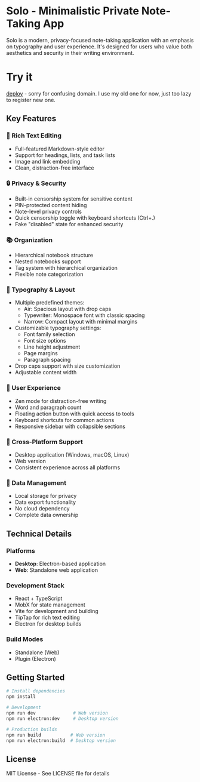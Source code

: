 # Solo - Minimalistic Private Note-Taking App

Solo is a modern, privacy-focused note-taking application with an emphasis on typography and user experience. It's designed for users who value both aesthetics and security in their writing environment.

# Try it
[deploy](https://ros-plata.ru) - sorry for confusing domain. I use my old one for now, just too lazy to register new one.

## Key Features

### 📝 Rich Text Editing
- Full-featured Markdown-style editor
- Support for headings, lists, and task lists
- Image and link embedding
- Clean, distraction-free interface

### 🔒 Privacy & Security
- Built-in censorship system for sensitive content
- PIN-protected content hiding
- Note-level privacy controls
- Quick censorship toggle with keyboard shortcuts (Ctrl+.)
- Fake "disabled" state for enhanced security

### 📚 Organization
- Hierarchical notebook structure
- Nested notebooks support
- Tag system with hierarchical organization
- Flexible note categorization

### 🎨 Typography & Layout
- Multiple predefined themes:
  - Air: Spacious layout with drop caps
  - Typewriter: Monospace font with classic spacing
  - Narrow: Compact layout with minimal margins
- Customizable typography settings:
  - Font family selection
  - Font size options
  - Line height adjustment
  - Page margins
  - Paragraph spacing
- Drop caps support with size customization
- Adjustable content width

### 💫 User Experience
- Zen mode for distraction-free writing
- Word and paragraph count
- Floating action button with quick access to tools
- Keyboard shortcuts for common actions
- Responsive sidebar with collapsible sections

### 📱 Cross-Platform Support
- Desktop application (Windows, macOS, Linux)
- Web version
- Consistent experience across all platforms

### 💾 Data Management
- Local storage for privacy
- Data export functionality
- No cloud dependency
- Complete data ownership

## Technical Details

### Platforms
- **Desktop**: Electron-based application
- **Web**: Standalone web application

### Development Stack
- React + TypeScript
- MobX for state management
- Vite for development and building
- TipTap for rich text editing
- Electron for desktop builds

### Build Modes
- Standalone (Web)
- Plugin (Electron)

## Getting Started

```bash
# Install dependencies
npm install

# Development
npm run dev              # Web version
npm run electron:dev     # Desktop version

# Production builds
npm run build           # Web version
npm run electron:build  # Desktop version
```

## License

MIT License - See LICENSE file for details

